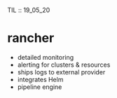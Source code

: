 TIL :: 19_05_20

# rancher
- detailed monitoring
- alerting for clusters & resources
- ships logs to external provider
- integrates Helm
- pipeline engine